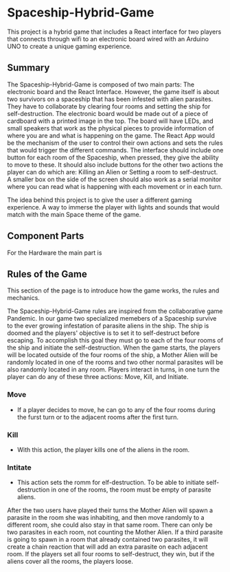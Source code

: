 # Spaceship-Hybrid-Game

This project is a hybrid game that includes a React interface for two players that connects through wifi to an electronic board wired with an Arduino UNO to create a unique gaming experience.

## Summary

The Spaceship-Hybrid-Game is composed of two main parts: The electronic board and the React Interface. However, the game itself is about two survivors on a spaceship that has been infested with alien parasites. They have to collaborate by clearing four rooms and setting the ship for self-destruction. The electronic board would be made out of a piece of cardboard with a printed image in the top. The board will have LEDs, and small speakers that work as the physical pieces to provide information of where you are and what is happening on the game. The React App would be the mechanism of the user to control their own actions and sets the rules that would trigger the different commands. The interface should include one button for each room of the Spaceship, when pressed, they give the ability to move to these. It should also include buttons for the other two actions the player can do which are: Killing an Alien or Setting a room to self-destruct. A smaller box on the side of the screen should also work as a serial monitor where you can read what is happening with each movement or in each turn. 

The idea behind this project is to give the user a different gaming experience. A way to immerse the player with lights and sounds that would match with the main Space theme of the game.

## Component Parts

For the Hardware the main part is

## Rules of the Game

This section of the page is to introduce how the game works, the rules and mechanics.

The Spaceship-Hybrid-Game rules are inspired from the collaborative game Pandemic. In our game two specialized memebers of a Spaceship survive to the ever growing infestation of parasite aliens in the ship. The ship is doomed and the players' objective is to set it to self-destruct before escaping. To accomplish this goal they must go to each of the four rooms of the ship and initiate the self-destruction. When the game starts, the players will be located outside of the four rooms of the ship, a Mother Alien will be randomly located in one of the rooms and two other normal parasites will be also randomly located in any room. Players interact in turns, in one turn the player can do any of these three actions: Move, Kill, and Initiate.  

### Move
- If a player decides to move, he can go to any of the four rooms during the furst turn or to the adjacent rooms after the first turn.

### Kill
- With this action, the player kills one of the aliens in the room.

### Intitate
- This action sets the romm for elf-destruction. To be able to initiate self-destruction in one of the rooms, the room must be empty of parasite aliens. 

After the two users have played their turns the Mother Alien will spawn a parasite in the room she was inhabiting, and then move randomly to a different room, she could also stay in that same room. There can only be two parasites in each room, not counting the Mother Alien. If a third parasite is going to spawn in a room that already contained two parasites, it will create a chain reaction that will add an extra parasite on each adjacent room. If the players set all four rooms to self-destruct, they win, but if the aliens cover all the rooms, the players loose. 



